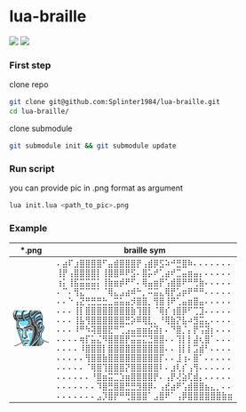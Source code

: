 # lua-braille
![](https://img.shields.io/badge/lua-v5.3-blue)
![](https://img.shields.io/badge/made%20by-splinter1984-blue)	
### First step
clone repo
```bash
git clone git@github.com:Splinter1984/lua-braille.git
cd lua-braille/
```
clone submodule
```bash
git submodule init && git submodule update
```
### Run script
you can provide pic in .png format as argument
```bash
lua init.lua <path_to_pic>.png
```
### Example
<div align="center">
  
|*.png | braille sym |
|---   |---          |
| ![](https://github.com/Splinter1984/lua-braille/blob/master/pic/pic1.png)|⠄⣴⠏⣰⣿⣿⣿⣿⠋⣤⣾⣿⣿⣿⡟⢠⣾⡿⣫⠵⠚⣛⣿⠷⠄⠄⠄⠄⠄⠄⠄<br>⢸⡟⢠⣿⣿⣿⣿⡇⢸⣿⣿⠿⠟⣫⠄⣿⡥⠞⢁⣴⠞⣉⣤⣶⣤⡄⠄⠄⠄⠄⠄<br>⢰⡅⢸⣯⣭⣭⣭⡅⢸⣷⣶⡾⠟⠋⠄⢿⣤⣶⡟⢡⣾⣿⠟⠛⢛⣷⠄⠄⠄⠄⠄<br>⠄⠉⠄⢻⣍⠉⠉⠁⠈⢿⣄⣠⣴⠾⠓⡀⠭⣭⣄⢿⡟⣡⡶⠟⠛⠛⠄⠄⠄⠄⠄<br>⠄⠄⠑⢠⣝⢛⣛⣛⣓⣀⣭⣥⣤⡺⣿⣿⡀⢻⣿⢸⠟⢁⣤⣶⣿⣤⠄⠄⠄⠄⠄<br>⠄⠄⠄⢸⡇⣿⣿⣿⣿⣿⣿⣿⣿⣷⢹⣿⡇⠈⢿⡎⢰⣿⡿⠋⢉⣹⠄⠄⠄⠄⠄<br>⠄⠄⠄⢸⣧⢻⣿⣿⣿⣿⣿⣿⣛⡵⠿⢿⣇⡀⠘⢿⣷⡝⣧⠴⣻⣭⣄⠄⠄⠄⠄<br>⠄⠄⠄⠸⠛⠳⢽⣿⣿⣟⠛⢉⣠⣤⣶⣶⣮⣽⡆⠄⠙⣿⡈⡄⡟⢩⣽⡆⠄⠄⠄<br>⠄⠄⠄⠄⢶⡏⣥⣌⠻⣿⣿⣿⡟⣭⣭⣍⣙⣿⣿⠄⠄⢹⡇⡇⣼⢆⣿⠁⠄⠄⠄<br>⠄⠄⠄⠄⠸⣿⣿⣿⡇⣿⣿⣿⣿⣿⣿⣿⣿⣿⣿⠄⠄⢸⡇⡇⣩⣾⠃⠄⠄⠄⠄<br>⠄⠄⠄⠄⠄⢻⣿⣿⣷⣿⣿⣿⣿⣿⣿⣿⣿⣿⡏⠄⠄⣸⢰⠄⣿⠁⠄⠄⠄⠄⠄<br>⠄⠄⠄⠄⠄⠈⢿⣿⢹⣿⣿⣿⡝⣿⣿⣿⣿⣿⠇⠄⣰⢇⡎⢠⢻⠄⠄⠄⠄⠄⠄<br>⠄⠄⠄⠄⠄⠄⠘⣿⣶⣭⣉⣱⣶⣿⣿⣿⣿⡟⠄⢠⡟⢜⣵⢏⣾⡄⠄⠄⠄⠄⠄<br>⠄⠄⠄⠄⠄⠄⠄⠹⣿⣛⣿⣿⣛⣛⣻⣿⡿⠄⢠⣞⣴⠟⢡⣾⣿⣿⣦⣄⡀⠄⠄<br>⠄⠄⠄⠄⠄⠄⠄⣠⡹⣿⡟⠛⢛⣿⣿⣿⠁⣠⣿⠟⠁⢠⡿⣿⣿⣿⣿⣿⣿⣷⣶<br>|

</div>
